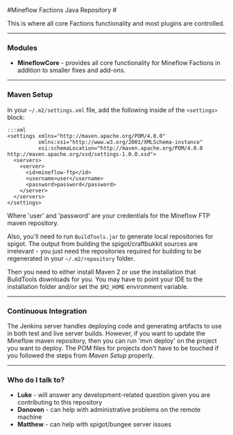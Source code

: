 #Mineflow Factions Java Repository #

This is where all core Factions functionality and most plugins are controlled.

---

### Modules ###

* **MineflowCore** - provides all core functionality for Mineflow Factions in addition to smaller fixes and add-ons.

---

### Maven Setup ###

In your `~/.m2/settings.xml` file, add the following inside of the `<settings>` block:

    :::xml
    <settings xmlns="http://maven.apache.org/POM/4.0.0"
              xmlns:xsi="http://www.w3.org/2001/XMLSchema-instance"
              xsi:schemaLocation="http://maven.apache.org/POM/4.0.0 http://maven.apache.org/xsd/settings-1.0.0.xsd">
      <servers>
        <server>
          <id>mineflow-ftp</id>
          <username>user</username>
          <password>password</password>
        </server>
      </servers>
    </settings>

Where 'user' and 'password' are your credentials for the Mineflow FTP maven repository.

Also, you'll need to run `BuildTools.jar` to generate local repositories for spigot. The output from building the
spigot/craftbukkit sources are irrelevant - you just need the repositories required for building to be regenerated in
your `~/.m2/repository` folder.

Then you need to either install Maven 2 or use the installation that BuildTools downloads for you. You may have to point
your IDE to the installation folder and/or set the `$M2_HOME` environment variable.

---

### Continuous Integration ###

The Jenkins server handles deploying code and generating artifacts to use in both test and live server builds. However, if you want to update the Mineflow maven repository, then you can run 'mvn deploy' on the project you want to deploy. The POM files for projects don't have to be touched if you followed the steps from *Maven Setup* properly.

---

### Who do I talk to? ###

* **Luke** - will answer any development-related question given you are contributing to this repository
* **Donovon** - can help with administrative problems on the remote machine
* **Matthew** - can help with spigot/bungee server issues